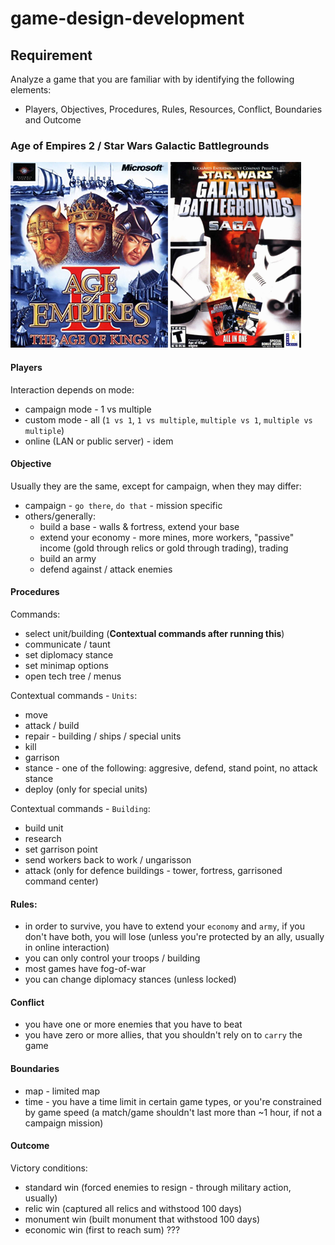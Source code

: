 # game-design-development

## Requirement
Analyze a game that you are familiar with by identifying
the following elements:
+ Players, Objectives, Procedures, Rules, Resources,
Conflict, Boundaries and Outcome

### Age of Empires 2 / Star Wars Galactic Battlegrounds

![Age of Empires 2 Cover](cover-AoE2.png)
![Star Wars - Galactic Battlegrounds Cover](cover-SW-GB.png)



#### Players
Interaction depends on mode:
+ campaign mode - 1 vs multiple
+ custom mode - all (`1 vs 1`, `1 vs multiple`, `multiple vs 1`, `multiple vs multiple`)
+ online (LAN or public server) - idem

#### Objective
Usually they are the same, except for campaign, when they may differ:
+ campaign - `go there`, `do that` - mission specific
+ others/generally:
  + build a base - walls & fortress, extend your base
  + extend your economy - more mines, more workers, "passive" income (gold through relics or gold through trading), trading
  + build an army
  + defend against / attack enemies

#### Procedures

Commands:
+ select unit/building (**Contextual commands after running this**)
+ communicate / taunt
+ set diplomacy stance
+ set minimap options
+ open tech tree / menus

Contextual commands - `Units`:
+ move
+ attack / build
+ repair - building / ships / special units
+ kill
+ garrison
+ stance - one of the following: aggresive, defend, stand point, no attack stance
+ deploy (only for special units)

Contextual commands - `Building`:
+ build unit
+ research
+ set garrison point
+ send workers back to work / ungarisson
+ attack (only for defence buildings - tower, fortress, garrisoned command center)

#### Rules:
+ in order to survive, you have to extend your `economy` and `army`, if you don't have both, you will lose (unless you're protected by an ally, usually in online interaction)
+ you can only control your troops / building
+ most games have fog-of-war
+ you can change diplomacy stances (unless locked)

#### Conflict
+ you have one or more enemies that you have to beat
+ you have zero or more allies, that you shouldn't rely on to `carry` the game

#### Boundaries
+ map - limited map
+ time - you have a time limit in certain game types, or you're constrained by game speed (a match/game shouldn't last more than ~1 hour, if not a campaign mission)

#### Outcome

Victory conditions:
+ standard win (forced enemies to resign - through military action, usually)
+ relic win (captured all relics and withstood 100 days)
+ monument win (built monument that withstood 100 days)
+ economic win (first to reach sum) ???

